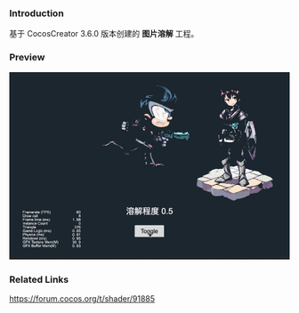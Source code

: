 ### Introduction
基于 CocosCreator 3.6.0 版本创建的 **图片溶解** 工程。

### Preview
![image](../../../gif/202202/2022022407.gif)

### Related Links
https://forum.cocos.org/t/shader/91885